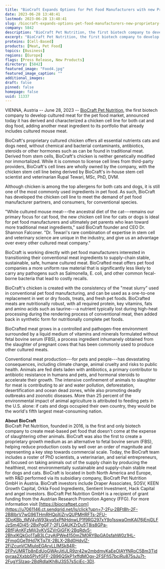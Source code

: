 ```yaml
---
title: "BioCraft Expands Options for Pet Food Manufacturers with new Proprietary Chicken Cell Line"
date: 2023-06-28 13:48:41
lastmod: 2023-06-28 13:48:41
slug: /biocraft-expands-options-pet-food-manufacturers-new-proprietary-chicken-cell-line
company: 5842
description: "BioCraft Pet Nutrition, the first biotech company to develop cultured meat for the pet food market, announced today it has derived and characterized a chicken cell line for both cat and dog food, adding another meat ingredient to its portfolio that already includes cultured mouse meat."
excerpt: "BioCraft Pet Nutrition, the first biotech company to develop cultured meat for the pet food market, announced today it has derived and characterized a chicken cell line for both cat and dog food, adding another meat ingredient to its portfolio that already includes cultured mouse meat."
proteins: [Cell-Based]
products: [Meat, Pet Food]
topics: [Business]
regions: [Europe]
flags: [Press Release, New Products]
directory: [5842]
featured_image: "Food4.jpg"
featured_image_caption: ""
additional_images:
draft: false
pinned: false
homepage: false
uuid: 11337
---
```

VIENNA, Austria -- June 28, 2023 -- [BioCraft Pet
Nutrition](https://u7061146.ct.sendgrid.net/ls/click?upn=7-2Fu-2BFt8h-2F-2B8IbrV7wG96TO3cmrcgK2OkhgI1G9SLQvk-3DzuHI_tMV4yW93kyq5xPNHdnwLP1f9RG297xY9o1sswaOmKAl76jEnjDLFJzSm4Di45-2BxPgGF7-2FLGAUKZrDu5T8is8GPa-2BfFjAnKFzMjIj3vKVSZVrGiGFK-2BgRdv5-2BhxlKQkGo1TaB3LCzyAIPWe4150mZM0RYBpGA0sfahW0z1HL-2FmqGGeTtHd7KTq7X-2BLX-2Bd0HdvIZ-2FiZcunVCMluIqEGArvLEHCBnQz4bRJ3519cCVfoIVZmY7Ngt4v9Hj64kyCBXfbT7yxg67Ckjcdd-2FuW4mFuUAp5uU8IxR5K3qbkziFMUmdfONtvG6ljJct6LuJRX6RyrnuDAJGVHZ6jGEZxKcWdx4L-2BL2fedxh1mwTyPlcakdY-3D),
the first biotech company to develop cultured meat for the pet food
market, announced today it has derived and characterized a chicken cell
line for both cat and dog food, adding another meat ingredient to its
portfolio that already includes cultured mouse meat.

BioCraft's proprietary cultured chicken offers all essential nutrients
cats and dogs need, without chemical and bacterial contaminants,
antibiotics, steroids or other hormones such as can be found in
traditional meat. Derived from stem cells, BioCraft's chicken is neither
genetically modified nor immortalized. While it is common to license
cell lines from third-party providers, BioCraft's cell lines are wholly
owned by the company, with the chicken stem cell line being derived by
BioCraft's in-house stem cell scientist and veterinarian Rupal Tewari,
MSc, PhD, DVM.

Although chicken is among the top allergens for both cats and dogs, it
is still one of the most commonly used ingredients in pet food. As such,
BioCraft has developed the chicken cell line to meet the demand of pet
food manufacturer partners, and consumers, for conventional species.

"While cultured mouse meat---the ancestral diet of the cat---remains our
primary focus for cat food, the new chicken cell line for cats or dogs
is ideal for pet food manufacturers and ultimately pet parents who lean
toward more traditional meat ingredients," said BioCraft founder and CEO
Dr. Shannon Falconer. "Dr. Tewari's rare combination of expertise in
stem cell and veterinary science are unique in the industry, and give us
an advantage over every other cultured meat company."

BioCraft is working directly with pet food manufacturers interested in
transitioning their conventional meat ingredients to supply-chain
stable, sustainable, safe, humane cultured meat. BioCrafted meat offers
pet food companies a more uniform raw material that is significantly
less likely to carry any pathogens such as Salmonella, E. coli, and
other common fecal-borne bacteria that lead to costly recalls.

BioCraft's chicken is created with the consistency of the "meat slurry"
used in conventional pet food manufacturing, and can be used as a
one-to-one replacement in wet or dry foods, treats, and fresh pet foods.
BioCrafted meats are nutritionally robust, with all required protein,
key vitamins, fats and amino acids such as taurine---a nutrient
typically lost during high-heat processing during the rendering process
of conventional meat, then added back in synthetic form for
nutritionally complete pet foods.

BioCrafted meat grows in a controlled and pathogen-free environment
surrounded by a liquid medium of vitamins and minerals formulated
without fetal bovine serum (FBS), a process ingredient inhumanely
obtained from the slaughter of pregnant cows that has been commonly used
to produce other cultured meats.

Conventional meat production---for pets and people---has devastating
consequences, including climate change, animal cruelty and risks to
public health. Animals are fed diets laden with antibiotics, a primary
contributor to antibiotic resistance in humans and pets, and hormonal
steroids to accelerate their growth. The intensive confinement of
animals to slaughter for meat is contributing to air and water
pollution, deforestation, desertification and ocean dead zones, while
also promoting deadly outbreaks and zoonotic diseases. More than 25
percent of the environmental impact of animal agriculture is attributed
to feeding pets in the U.S. alone: if cats and dogs occupied their own
country, they would be the world's fifth largest meat-consuming nation.
 

**About BioCraft**\
BioCraft Pet Nutrition, founded in 2016, is the first and only biotech
company to create meat-based pet food that doesn't come at the expense
of slaughtering other animals. BioCraft was also the first to create a
proprietary growth medium as an alternative to fetal bovine serum (FBS),
helping reduce production costs by well over an order of magnitude and
representing a key step towards commercial scale. Today, the BioCraft
team includes a roster of PhD scientists, a veterinarian, and serial
entrepreneurs, all focused on taking animals out of the supply chain by
producing the healthiest, most environmentally sustainable and
supply-chain stable meat for dogs and cats. BioCraft is located in both
North America and Europe, with R&D performed via its subsidiary company,
BioCraft Pet Nutrition GmbH in Austria. BioCraft investors include
Draper Associates, SOSV, KEEN Growth Capital, Orkla Food Ingredients,
Sentient Investment, Hack Capital and angel investors. BioCraft Pet
Nutrition GmbH is a recipient of grant funding from the Austrian
Research Promotion Agency (FFG). For more information visit
[https://biocraftpet.com](https://u7061146.ct.sendgrid.net/ls/click?upn=7-2Fu-2BFt8h-2F-2B8IbrV7wG96THmRHQpXiZryQUPMHRFTs-2FU-3DoKBb_tMV4yW93kyq5xPNHdnwLP1f9RG297xY9o1sswaOmKAl76jEnjDLFJzSm4Di45-2BxPgGF7-2FLGAUKZrDu5T8is8GPa-2BfFjAnKFzMjIj3vKVSZVrGiGFK-2BgRdv5-2BhxlKQkGo1TaB3LCzyAIPWe4150mZM0RYBpGA0sfahW0z1HL-2FmqGGeTtHd7KTq7X-2BLX-2Bd0HdvIZ-2FiZcunVCMluIqEGArvLLIMSk84R-2FPvUMRTb8nEdUoGWArJjtIJLR9zr42w2mbdmyKaEeOIAYfNRoC5Bm3Tjdgyraa2Xxbb5PIvfGFF-2B96QSkP1xffdMOgv-2FSFfi57bciRu875sJu7t-2FugYSIzaq-2BdRdlaIKh8iJ3S57sSciEc-3D).
